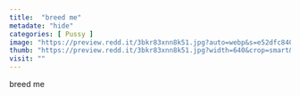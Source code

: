```yaml
---
title:  "breed me"
metadate: "hide"
categories: [ Pussy ]
image: "https://preview.redd.it/3bkr83xnn8k51.jpg?auto=webp&s=e52dfc840f1723a9065fa3e05356daa4878ffea6"
thumb: "https://preview.redd.it/3bkr83xnn8k51.jpg?width=640&crop=smart&auto=webp&s=f4c956d5cdfe01ad101fe0c91655747951b2b389"
visit: ""
---
```

breed me
